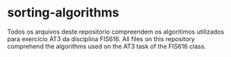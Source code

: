 # sorting-algorithms
Todos os arquivos deste repositório compreendem os algoritimos utilizados para exercício AT3 da disciplina FIS616.
All files on this repository comprehend the algorithms used on the AT3 task of the FIS616 class.
